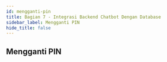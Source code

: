 ```yaml
---
id: mengganti-pin
title: Bagian 7 - Integrasi Backend Chatbot Dengan Database
sidebar_label: Mengganti PIN
hide_title: false
---
```

## Mengganti PIN
